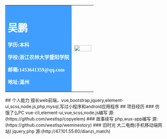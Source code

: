 <table border="0" style="font-family:'楷体';">
  <tr>
    <td width="75%" style="background-color:#409EFF;color:white;">
      <h1 style="color:white;">吴鹏</h1>
      <p><b>学历:本科</b></p>
      <p><b>学校:浙江农林大学暨阳学院</b></p>
      <p><b>邮箱:1453641359@qq.com</b></p>
      <p><b>地址:温州</b></p>
    </td>
    <td width="25%">
      <img src="https://c-ssl.duitang.com/uploads/item/201712/22/20171222223729_d8HCB.jpeg" width="100%">
    </td>
  </tr>
</table>
## 个人能力
擅长web前端，vue,bootstrap,jquery,element-ui,scss,node.js,php,mysql,写过小程序和android应用程序
## 项目经历
### 仿饿了么PC
vue-cli,element-ui,vue,scss,node.js编写
源:(https://github.com/westlsp/copyelem)
### 故事续写
php,wux-app编写
源:(https://github.com/westlsp/weminestory)
### 旧时光
大二电商(手机移动端网站)
jquery,php
源:(http://47.101.55.60/dianzi_match)

